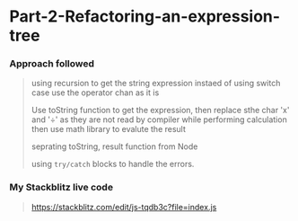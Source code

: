 # Part-2-Refactoring-an-expression-tree

### Approach followed
> using recursion to get the string expression instaed of using switch case use the operator chan as it is 
>
> Use toString function to get the expression, then replace sthe char 'x' and '÷' as they are not read by compiler while performing calculation then use math library to evalute the result
>
> seprating toString, result function from Node
>
> using `try/catch` blocks to handle the errors.


### My Stackblitz live code

> https://stackblitz.com/edit/js-tqdb3c?file=index.js
